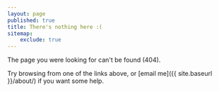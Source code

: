```yaml
---
layout: page
published: true
title: There's nothing here :(
sitemap:
    exclude: true
---
```

The page you were looking for can't be found (404).

Try browsing from one of the links above, or [email me]({{ site.baseurl }}/about/) if you want some help.
